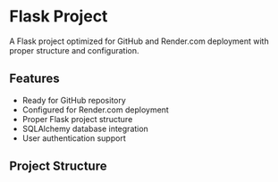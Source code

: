 # Flask Project

A Flask project optimized for GitHub and Render.com deployment with proper structure and configuration.

## Features

- Ready for GitHub repository
- Configured for Render.com deployment
- Proper Flask project structure
- SQLAlchemy database integration
- User authentication support

## Project Structure

